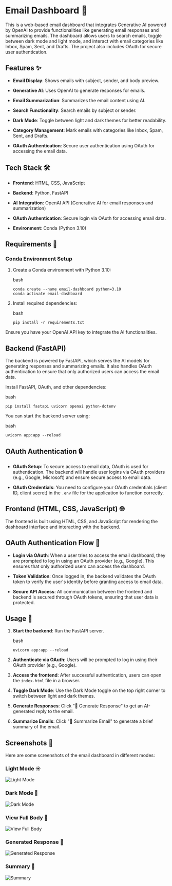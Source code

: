 Email Dashboard 📧
==================

This is a web-based email dashboard that integrates Generative AI powered by OpenAI to provide functionalities like generating email responses and summarizing emails. The dashboard allows users to search emails, toggle between dark mode and light mode, and interact with email categories like Inbox, Spam, Sent, and Drafts. The project also includes OAuth for secure user authentication.

Features ✨
--------

-   **Email Display**: Shows emails with subject, sender, and body preview.

-   **Generative AI**: Uses OpenAI to generate responses for emails.

-   **Email Summarization**: Summarizes the email content using AI.

-   **Search Functionality**: Search emails by subject or sender.

-   **Dark Mode**: Toggle between light and dark themes for better readability.

-   **Category Management**: Mark emails with categories like Inbox, Spam, Sent, and Drafts.

-   **OAuth Authentication**: Secure user authentication using OAuth for accessing the email data.

Tech Stack 🛠️
----------

-   **Frontend**: HTML, CSS, JavaScript

-   **Backend**: Python, FastAPI

-   **AI Integration**: OpenAI API (Generative AI for email responses and summarization)

-   **OAuth Authentication**: Secure login via OAuth for accessing email data.

-   **Environment**: Conda (Python 3.10)

Requirements 📝
------------

### Conda Environment Setup

1.  Create a Conda environment with Python 3.10:

    bash

    ```
    conda create --name email-dashboard python=3.10
    conda activate email-dashboard

    ```

2.  Install required dependencies:

    bash

    ```
    pip install -r requirements.txt

    ```

Ensure you have your OpenAI API key to integrate the AI functionalities.

Backend (FastAPI)
-----------------

The backend is powered by FastAPI, which serves the AI models for generating responses and summarizing emails. It also handles OAuth authentication to ensure that only authorized users can access the email data.

Install FastAPI, OAuth, and other dependencies:

bash

```
pip install fastapi uvicorn openai python-dotenv

```

You can start the backend server using:

bash

```
uvicorn app:app --reload

```

OAuth Authentication 🔒
--------------------

-   **OAuth Setup**: To secure access to email data, OAuth is used for authentication. The backend will handle user logins via OAuth providers (e.g., Google, Microsoft) and ensure secure access to email data.

-   **OAuth Credentials**: You need to configure your OAuth credentials (client ID, client secret) in the `.env` file for the application to function correctly.

Frontend (HTML, CSS, JavaScript) 🌐
--------------------------------

The frontend is built using HTML, CSS, and JavaScript for rendering the dashboard interface and interacting with the backend.

OAuth Authentication Flow 🔄
-------------------------

-   **Login via OAuth**: When a user tries to access the email dashboard, they are prompted to log in using an OAuth provider (e.g., Google). This ensures that only authorized users can access the dashboard.

-   **Token Validation**: Once logged in, the backend validates the OAuth token to verify the user's identity before granting access to email data.

-   **Secure API Access**: All communication between the frontend and backend is secured through OAuth tokens, ensuring that user data is protected.

Usage 🚀
-----

1.  **Start the backend**: Run the FastAPI server.

    bash

    ```
    uvicorn app:app --reload

    ```

2.  **Authenticate via OAuth**: Users will be prompted to log in using their OAuth provider (e.g., Google).

3.  **Access the frontend**: After successful authentication, users can open the `index.html` file in a browser.

4.  **Toggle Dark Mode**: Use the Dark Mode toggle on the top right corner to switch between light and dark themes.

5.  **Generate Responses**: Click "📝 Generate Response" to get an AI-generated reply to the email.

6.  **Summarize Emails**: Click "📑 Summarize Email" to generate a brief summary of the email.

Screenshots 📸
-----------

Here are some screenshots of the email dashboard in different modes:



### Light Mode ☀️
![Light Mode](images/Screenshot%202024-12-11%20034251.png)

### Dark Mode 🌙
![Dark Mode](images/Screenshot%202024-12-11%20034239.png)

### View Full Body 📧
![View Full Body](images/Screenshot%202024-12-11%20034339.png)

### Generated Response 📝
![Generated Response](images/Screenshot%202024-12-11%20034426.png)

### Summary 📑
![Summary](images/Screenshot%202024-12-11%20034448.png)
